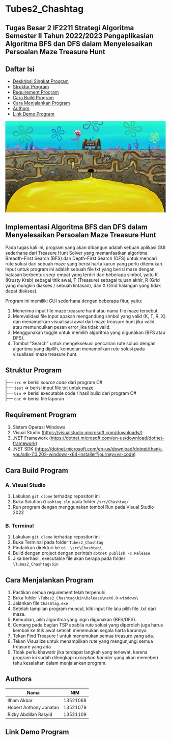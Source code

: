 # Tubes2_Chashtag
## Tugas Besar 2 IF2211 Strategi Algoritma Semester II Tahun 2022/2023 Pengaplikasian Algoritma BFS dan DFS dalam Menyelesaikan Persoalan Maze Treasure Hunt

## Daftar Isi
* [Deskripsi Singkat Program](#implementasi-algoritma-bfs-dan-dfs-dalam-menyelesaikan-persoalan-maze-treasure-hunt)
* [Struktur Program](#struktur-program)
* [Requirement Program](#requirement-program)
* [Cara Build Program](#cara-build-program)
* [Cara Menjalankan Program](#cara-menjalankan-program)
* [Authors](#authors)
* [Link Demo Program](#link-demo-program)

<p align="center">
    <img src= https://github.com/rizkyrsyd28/Tubes2_Chashtag/blob/main/image.png
</p>

## Implementasi Algoritma BFS dan DFS dalam Menyelesaikan Persoalan Maze Treasure Hunt

Pada tugas kali ini, program yang akan dibangun adalah sebuah aplikasi GUI sederhana dari Treasure Hunt Solver yang memanfaatkan algoritma Breadth-First Search (BFS) dan Depth-First Search (DFS) untuk mencari rute solusi dari sebuah maze yang berisi harta karun yang perlu ditemukan. Input untuk program ini adalah sebuah file txt yang berisi maze dengan batasan berbentuk segi-empat yang terdiri dari beberapa simbol, yaitu K (Krusty Krab) sebagai titik awal, T (Treasure) sebagai tujuan akhir, R (Grid yang mungkin diakses / sebuah lintasan), dan X (Grid halangan yang tidak dapat diakses).

Program ini memiliki GUI sederhana dengan beberapa fitur, yaitu:

1. Menerima input file maze treasure hunt atau nama file maze tersebut.
2. Memvalidasi file input apakah mengandung simbol yang valid (K, T, R, X) dan menampilkan visualisasi awal dari maze treasure hunt jika valid, atau memunculkan pesan error jika tidak valid.
3. Menggunakan toggle untuk memilih algoritma yang digunakan (BFS atau DFS).
4. Tombol "Search" untuk mengeksekusi pencarian rute solusi dengan algoritma yang dipilih, kemudian menampilkan rute solusi pada visualisasi maze treasure hunt.

## Struktur Program
|---  `src` => berisi *source code* dari program C#<br>
|---  `test` => berisi input file txt untuk maze<br>
|---  `bin` => berisi executable code / hasil build dari program C#<br>
|---  `doc` => berisi file laporan<br>

## Requirement Program
1. Sistem Operasi Windows
2. Visual Studio    (https://visualstudio.microsoft.com/downloads/)
3. .NET Framework   (https://dotnet.microsoft.com/en-us/download/dotnet-framework)
4. .NET SDK         (https://dotnet.microsoft.com/en-us/download/dotnet/thank-you/sdk-7.0.202-windows-x64-installer?journey=vs-code)

## Cara Build Program
### A. Visual Studio
1. Lakukan `git clone` terhadap repositori ini
2. Buka Solution `CHashtag.sln` pada folder `/src/Chashtag/`
3. Run program dengan menggunakan tombol Run pada Visual Studio 2022
### B. Terminal
1. Lakukan `git clone` terhadap repositori ini
2. Buka Terminal pada folder `Tubes2_Chashtag`
3. Pindahkan direktori ke `cd .\src\Chashtag\`
3. Build dengan project dengan perintah `dotnet publish -c Release`
4. Jika berhasil, executable file akan berapa pada folder `\Tubes2_Chashtag\bin`

## Cara Menjalankan Program
1. Pastikan semua requirement telah terpenuhi
2. Buka folder `\Tubes2_Chashtag\bin\Release\net6.0-windows\`
3. Jalankan file `Chashtag.exe`
4. Setelah tampilan program muncul, klik input file lalu pilih file .txt dari maze.
5. Kemudian, pilih algoritma yang ingin digunakan (BFS/DFS).
6. Centang pada bagian TSP apabila rute solusi yang diperoleh juga harus kembali ke titik awal setelah menemukan segala harta karunnya
7. Tekan Find Treasure ! untuk menemukan semua treasure yang ada.
8. Tekan Visualize untuk menampilkan rute yang mengunjungi semua treasure yang ada
9. Tidak perlu khawatir jika terdapat langkah yang terlewat, karena program ini sudah dilengkapi <i>exception handler</i> yang akan memeberi tahu kesalahan dalam menjalankan program.

## Authors
| Nama                      | NIM      |
|---------------------------|----------|
| Ilham Akbar               | 13521068 |
| Hobert Anthony Jonatan    | 13521079 |
| Rizky Abdillah Rasyid     | 13521109 |

## Link Demo Program
